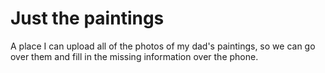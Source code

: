 # Just the paintings

A place I can upload all of the photos of my dad's paintings, so we can go over them and fill in the missing information over the phone.
